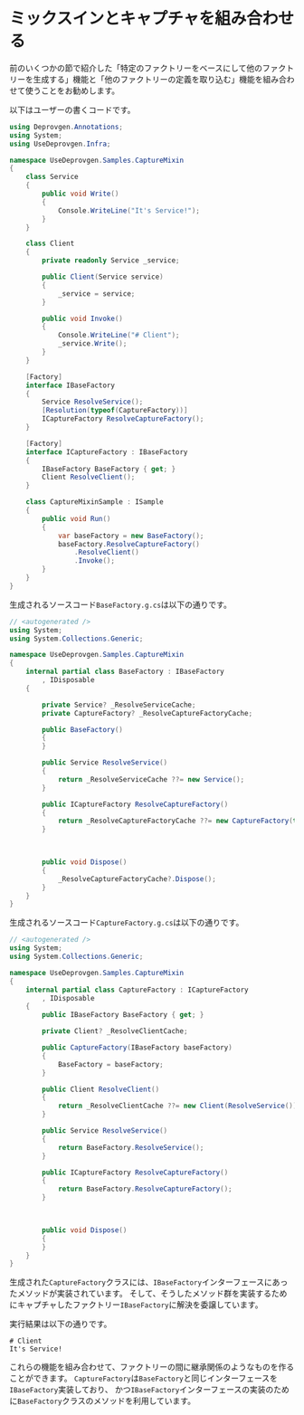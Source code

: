 # ミックスインとキャプチャを組み合わせる

前のいくつかの節で紹介した「特定のファクトリーをベースにして他のファクトリーを生成する」機能と「他のファクトリーの定義を取り込む」機能を組み合わせて使うことをお勧めします。

以下はユーザーの書くコードです。

```csharp
using Deprovgen.Annotations;
using System;
using UseDeprovgen.Infra;

namespace UseDeprovgen.Samples.CaptureMixin
{
	class Service
	{
		public void Write()
		{
			Console.WriteLine("It's Service!");
		}
	}

	class Client
	{
		private readonly Service _service;

		public Client(Service service)
		{
			_service = service;
		}

		public void Invoke()
		{
			Console.WriteLine("# Client");
			_service.Write();
		}
	}

	[Factory]
	interface IBaseFactory
	{
		Service ResolveService();
		[Resolution(typeof(CaptureFactory))]
		ICaptureFactory ResolveCaptureFactory();
	}

	[Factory]
	interface ICaptureFactory : IBaseFactory
	{
		IBaseFactory BaseFactory { get; }
		Client ResolveClient();
	}

	class CaptureMixinSample : ISample
	{
		public void Run()
		{
			var baseFactory = new BaseFactory();
			baseFactory.ResolveCaptureFactory()
				.ResolveClient()
				.Invoke();
		}
	}
}
```

生成されるソースコード`BaseFactory.g.cs`は以下の通りです。

```csharp
// <autogenerated />
using System;
using System.Collections.Generic;

namespace UseDeprovgen.Samples.CaptureMixin
{
    internal partial class BaseFactory : IBaseFactory
        , IDisposable
    {

        private Service? _ResolveServiceCache;
        private CaptureFactory? _ResolveCaptureFactoryCache;

        public BaseFactory()
        {
        }

        public Service ResolveService()
        {
            return _ResolveServiceCache ??= new Service();
        }

        public ICaptureFactory ResolveCaptureFactory()
        {
            return _ResolveCaptureFactoryCache ??= new CaptureFactory(this);
        }


        
        public void Dispose()
        {
            _ResolveCaptureFactoryCache?.Dispose();
        }
    }
}
```

生成されるソースコード`CaptureFactory.g.cs`は以下の通りです。

```csharp
// <autogenerated />
using System;
using System.Collections.Generic;

namespace UseDeprovgen.Samples.CaptureMixin
{
    internal partial class CaptureFactory : ICaptureFactory
        , IDisposable
    {
        public IBaseFactory BaseFactory { get; }

        private Client? _ResolveClientCache;

        public CaptureFactory(IBaseFactory baseFactory)
        {
            BaseFactory = baseFactory;
        }

        public Client ResolveClient()
        {
            return _ResolveClientCache ??= new Client(ResolveService());
        }

        public Service ResolveService()
        {
            return BaseFactory.ResolveService();
        }

        public ICaptureFactory ResolveCaptureFactory()
        {
            return BaseFactory.ResolveCaptureFactory();
        }


        
        public void Dispose()
        {
        }
    }
}
```

生成された`CaptureFactory`クラスには、`IBaseFactory`インターフェースにあったメソッドが実装されています。
そして、そうしたメソッド群を実装するためにキャプチャしたファクトリー`IBaseFactory`に解決を委譲しています。

実行結果は以下の通りです。

```
# Client
It's Service!
```

これらの機能を組み合わせて、ファクトリーの間に継承関係のようなものを作ることができます。
`CaptureFactory`は`BaseFactory`と同じインターフェースを`IBaseFactory`実装しており、
かつ`IBaseFactory`インターフェースの実装のために`BaseFactory`クラスのメソッドを利用しています。
